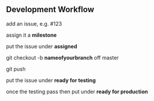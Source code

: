 ## Development Workflow

add an issue, e.g. #123 

assign it a **milestone**

put the issue under **assigned**

git checkout -b **nameofyourbranch** off master

git push

put the issue under **ready for testing**

once the testing pass then put under **ready for production**
